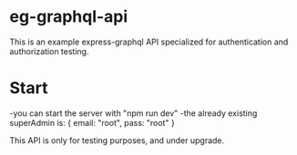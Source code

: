 # eg-graphql-api
This is an example express-graphql API specialized for authentication and authorization testing.

# Start
-you can start the server with "npm run dev"
-the already existing superAdmin is: { email: "root", pass: "root" }

This API is only for testing purposes, and under upgrade.
